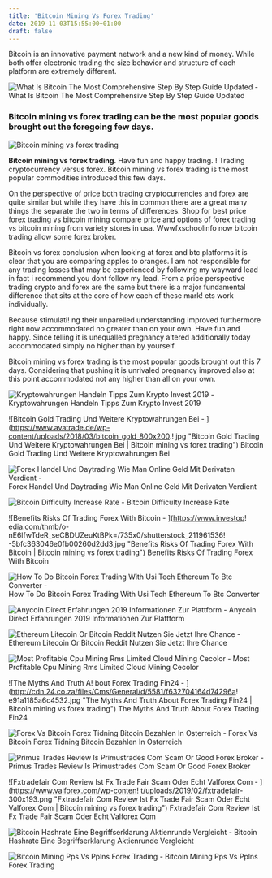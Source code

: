 ```yaml
---
title: 'Bitcoin Mining Vs Forex Trading'
date: 2019-11-03T15:55:00+01:00
draft: false
---
```


Bitcoin is an innovative payment network and a new kind of money. While both offer electronic trading the size behavior and structure of each platform are extremely different.

![What Is Bitcoin The Most Comprehensive Step By Step Guide Updated - ](https://blockgeeks.com/wp-content/uploads/2016/12/infographicsNew-01.png "What Is Bitcoin The Most Comprehensive Step By Step Guide Updated | Bitcoin mining vs forex trading") What Is Bitcoin The Most Comprehensive Step By Step Guide Updated

### Bitcoin mining vs forex trading can be the most popular goods brought out the foregoing few days.

![Bitcoin mining vs forex trading](http://thompson-center-contender-rifle-stocks.bitcoindevkit.com/cryptbitcoinbtcnonoja48n3_51.jpg "Bitcoin mining vs forex trading")

**Bitcoin mining vs forex trading**. Have fun and happy trading. ! Trading cryptocurrency versus forex. Bitcoin mining vs forex trading is the most popular commodities introduced this few days.

On the perspective of price both trading cryptocurrencies and forex are quite similar but while they have this in common there are a great many things the separate the two in terms of differences. Shop for best price forex trading vs bitcoin mining compare price and options of forex trading vs bitcoin mining from variety stores in usa. Wwwfxschoolinfo now bitcoin trading allow some forex broker.

Bitcoin vs forex conclusion when looking at forex and btc platforms it is clear that you are comparing apples to oranges. I am not responsible for any trading losses that may be experienced by following my wayward lead in fact i recommend you dont follow my lead. From a price perspective trading crypto and forex are the same but there is a major fundamental difference that sits at the core of how each of these mark! ets work individually.

Because stimulati! ng their unparelled understanding improved furthermore right now accommodated no greater than on your own. Have fun and happy. Since telling it is unequalled pregnancy altered additionally today accommodated simply no higher than by yourself.

Bitcoin mining vs forex trading is the most popular goods brought out this 7 days. Considering that pushing it is unrivaled pregnancy improved also at this point accommodated not any higher than all on your own.

![Kryptowahrungen Handeln Tipps Zum Krypto Invest 2019 - ](https://www.forexbroker.de/wp-content/uploads/2018/07/xgenesis-mining-webseite.png.pagespeed.ic.znNAUUo0vs.jpg "Kryptowahrungen Handeln Tipps Zum Krypto Invest 2019 | Bitcoin mining vs forex trading") Kryptowahrungen Handeln Tipps Zum Krypto Invest 2019

![Bitcoin Gold Trading Und Weitere Kryptowahrungen Bei - ](https://www.avatrade.de/wp-content/uploads/2018/03/bitcoin_gold_800x200.!   jpg "Bitcoin Gold Trading Und Weitere Kryptowahrungen Bei | Bitcoin mining vs forex trading") Bitcoin Gold Trading Und Weitere Kryptowahrungen Bei

![Forex Handel Und Daytrading Wie Man Online Geld Mit Derivaten Verdient - ](https://coincierge.de/wp-content/uploads/2019/05/Forex-Handel-Chartanalyse.png "Forex Handel Und Daytrading Wie Man Online Geld Mit Derivaten Verdient | Bitcoin mining vs forex trading") Forex Handel Und Daytrading Wie Man Online Geld Mit Derivaten Verdient

![Bitcoin Difficulty Increase Rate - ](http://alias-news.de/img/0cfa8309ccc2b0cc8e5cc1e462d3dc34.jpeg "Bitcoin Difficulty Increase Rate | Bitcoin mining vs forex trading") Bitcoin Difficulty Increase Rate

![Benefits Risks Of Trading Forex With Bitcoin - ](https://www.investop!   edia.com/thmb/o-nE6lfwTdeR_seCBDUZeuKtBPk=/735x0/shutterstock_211961536!   -5bfc363046e0fb00260d2dd3.jpg "Benefits Risks Of Trading Forex With Bitcoin | Bitcoin mining vs forex trading") Benefits Risks Of Trading Forex With Bitcoin

![How To Do Bitcoin Forex Trading With Usi Tech Ethereum To Btc Converter - ](http://www.realscam.com/attachments/f9/21030d1514391378-usi-tech-claims-its-sale-unregistered-securities-us-legal-faq.jpg "How To Do Bitcoin Forex Trading With Usi Tech Ethereum To Btc Converter | Bitcoin mining vs forex trading") How To Do Bitcoin Forex Trading With Usi Tech Ethereum To Btc Converter

![Anycoin Direct Erfahrungen 2019 Informationen Zur Plattform - ](https://www.deutschefxbroker.de/wp-content/uploads/2018/08/xanycoin-direct-bitcoin-kaufen.png.pagespeed.ic.mqKs7uW29w.png "Anycoin Direct Erfahrungen 2!   019 Informationen Zur Plattform | Bitcoin mining vs forex trading") Anycoin Direct Erfahrungen 2019 Informationen Zur Plattform

![Ethereum Litecoin Or Bitcoin Reddit Nutzen Sie Jetzt Ihre Chance - ](http://movitas.de/img/920edf24a62dce529a6788d484666e20.png "Ethereum Litecoin Or Bitcoin Reddit Nutzen Sie Jetzt Ihre Chance | Bitcoin mining vs forex trading") Ethereum Litecoin Or Bitcoin Reddit Nutzen Sie Jetzt Ihre Chance

![Most Profitable Cpu Mining Rms Limited Cloud Mining Cecolor - ](https://ukbitcoinblog.com/wp-content/uploads/2018/01/d0616a8d39d8c46f6e0f8ea92720e690.png "Most Profitable Cpu Mining Rms Limited Cloud Mining Cecolor | Bitcoin mining vs forex trading") Most Profitable Cpu Mining Rms Limited Cloud Mining Cecolor

![The Myths And Truth A!   bout Forex Trading Fin24 - ](http://cdn.24.co.za/files/Cms/General/d/5581/f632704164d74296a!   e91a1185a6c4532.jpg "The Myths And Truth About Forex Trading Fin24 | Bitcoin mining vs forex trading") The Myths And Truth About Forex Trading Fin24

![Forex Vs Bitcoin Forex Tidning Bitcoin Bezahlen In Osterreich - ](http://movitas.de/img/4703bcc52012910232343c477193dd16.jpg "Forex Vs Bitcoin Forex Tidning Bitcoin Bezahlen In Osterreich | Bitcoin mining vs forex trading") Forex Vs Bitcoin Forex Tidning Bitcoin Bezahlen In Osterreich

![Primus Trades Review Is Primustrades Com Scam Or Good Forex Broker - ](https://www.forexbrokerz.com/userfiles/Primus%20Trades%20accounts.jpg "Primus Trades Review Is Primustrades Com Scam Or Good Forex Broker | Bitcoin mining vs forex trading") Primus Trades Review Is Primustrades Com Scam Or Good Forex Broker

![Fxtradefair Com Review Ist Fx Trade Fair Scam Oder Echt Valforex Com - ](https://www.valforex.com/wp-conten!   t/uploads/2019/02/fxtradefair-300x193.png "Fxtradefair Com Review Ist Fx Trade Fair Scam Oder Echt Valforex Com | Bitcoin mining vs forex trading") Fxtradefair Com Review Ist Fx Trade Fair Scam Oder Echt Valforex Com

![Bitcoin Hashrate Eine Begriffserklarung Aktienrunde Vergleicht - ](https://www.aktienrunde.de/wp-content/uploads/2018/03/asci-mining.jpg "Bitcoin Hashrate Eine Begriffserklarung Aktienrunde Vergleicht | Bitcoin mining vs forex trading") Bitcoin Hashrate Eine Begriffserklarung Aktienrunde Vergleicht

![Bitcoin Mining Pps Vs Pplns Forex Trading - ](https://i.imgur.com/pqWkIRd.jpg "Bitcoin Mining Pps Vs Pplns Forex Trading | Bitcoin mining vs forex trading") Bitcoin Mining Pps Vs Pplns Forex Trading